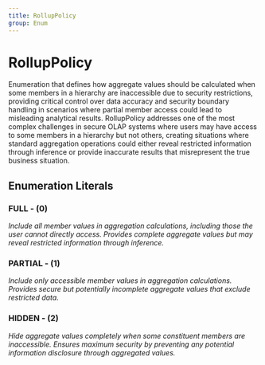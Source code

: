 ```yaml
---
title: RollupPolicy
group: Enum
---
```


# RollupPolicy<a name="enum-rolluppolicy"></a>

Enumeration that defines how aggregate values should be calculated when some members in a hierarchy are inaccessible due to security restrictions, providing critical control over data accuracy and security boundary handling in scenarios where partial member access could lead to misleading analytical results. RollupPolicy addresses one of the most complex challenges in secure OLAP systems where users may have access to some members in a hierarchy but not others, creating situations where standard aggregation operations could either reveal restricted information through inference or provide inaccurate results that misrepresent the true business situation.

## Enumeration Literals

### FULL - (0)

<em>Include all member values in aggregation calculations, including those the user cannot directly access. Provides complete aggregate values but may reveal restricted information through inference.</em>

### PARTIAL - (1)

<em>Include only accessible member values in aggregation calculations. Provides secure but potentially incomplete aggregate values that exclude restricted data.</em>

### HIDDEN - (2)

<em>Hide aggregate values completely when some constituent members are inaccessible. Ensures maximum security by preventing any potential information disclosure through aggregated values.</em>

